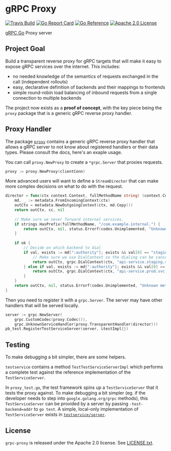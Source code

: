 # gRPC Proxy

[![Travis Build](https://travis-ci.org/mwitkow/grpc-proxy.svg?branch=master)](https://travis-ci.org/mwitkow/grpc-proxy)
[![Go Report Card](https://goreportcard.com/badge/github.com/mwitkow/grpc-proxy)](https://goreportcard.com/report/github.com/mwitkow/grpc-proxy)
[![Go Reference](https://pkg.go.dev/badge/github.com/mwitkow/grpc-proxy.svg)](https://pkg.go.dev/github.com/mwitkow/grpc-proxy)
[![Apache 2.0 License](https://img.shields.io/badge/License-Apache%202.0-blue.svg)](LICENSE)

[gRPC Go](https://github.com/grpc/grpc-go) Proxy server

## Project Goal

Build a transparent reverse proxy for gRPC targets that will make it easy to expose gRPC services
over the internet. This includes:
 * no needed knowledge of the semantics of requests exchanged in the call (independent rollouts)
 * easy, declarative definition of backends and their mappings to frontends
 * simple round-robin load balancing of inbound requests from a single connection to multiple backends

The project now exists as a **proof of concept**, with the key piece being the `proxy` package that
is a generic gRPC reverse proxy handler.

## Proxy Handler

The package [`proxy`](proxy/) contains a generic gRPC reverse proxy handler that allows a gRPC server to
not know about registered handlers or their data types. Please consult the docs, here's an exaple usage.

You can call `proxy.NewProxy` to create a `*grpc.Server` that proxies requests.
```go
proxy := proxy.NewProxy(clientConn)
``` 

More advanced users will want to define a `StreamDirector` that can make more complex decisions on what
to do with the request.
```go
director = func(ctx context.Context, fullMethodName string) (context.Context, *grpc.ClientConn, error) {
    md, _ := metadata.FromIncomingContext(ctx)
    outCtx = metadata.NewOutgoingContext(ctx, md.Copy())
    return outCtx, cc, nil
	
    // Make sure we never forward internal services.
    if strings.HasPrefix(fullMethodName, "/com.example.internal.") {
        return outCtx, nil, status.Errorf(codes.Unimplemented, "Unknown method")
    }
    
    if ok {
        // Decide on which backend to dial
        if val, exists := md[":authority"]; exists && val[0] == "staging.api.example.com" {
            // Make sure we use DialContext so the dialing can be cancelled/time out together with the context.
            return outCtx, grpc.DialContext(ctx, "api-service.staging.svc.local", grpc.WithCodec(proxy.Codec())), nil
        } else if val, exists := md[":authority"]; exists && val[0] == "api.example.com" {
            return outCtx, grpc.DialContext(ctx, "api-service.prod.svc.local", grpc.WithCodec(proxy.Codec())), nil
        }
    }
    return outCtx, nil, status.Errorf(codes.Unimplemented, "Unknown method")
}
```

Then you need to register it with a `grpc.Server`. The server may have other handlers that will be served
locally.

```go
server := grpc.NewServer(
    grpc.CustomCodec(proxy.Codec()),
    grpc.UnknownServiceHandler(proxy.TransparentHandler(director)))
pb_test.RegisterTestServiceServer(server, &testImpl{})
```

## Testing
To make debugging a bit simpler, there are some helpers.

`testservice` contains a method `TestTestServiceServerImpl` which performs a complete test against
the reference implementation of the `TestServiceServer`.

In `proxy_test.go`, the test framework spins up a `TestServiceServer` that it tests the proxy 
against. To make debugging a bit simpler (eg. if the developer needs to step into 
`google.golang.org/grpc` methods), this `TestServiceServer` can be provided by a server by 
passing `-test-backend=addr` to `go test`. A simple, local-only implementation of 
`TestServiceServer` exists in [`testservice/server`](./testservice/server).


## License

`grpc-proxy` is released under the Apache 2.0 license. See [LICENSE.txt](LICENSE.txt).

